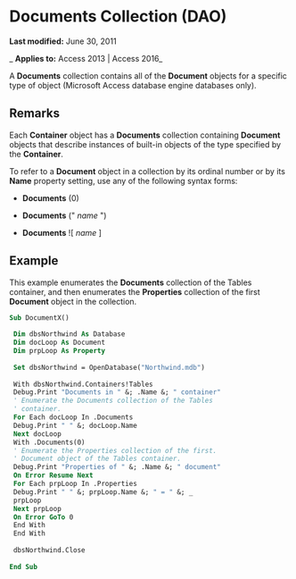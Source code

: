 
# Documents Collection (DAO)

 **Last modified:** June 30, 2011

 _ **Applies to:** Access 2013 | Access 2016_

A  **Documents** collection contains all of the **Document** objects for a specific type of object (Microsoft Access database engine databases only).


## Remarks

Each  **Container** object has a **Documents** collection containing **Document** objects that describe instances of built-in objects of the type specified by the **Container**.

To refer to a  **Document** object in a collection by its ordinal number or by its **Name** property setting, use any of the following syntax forms:




-  **Documents** (0)
    
-  **Documents** (" _name_ ")
    
-  **Documents** ![ _name_ ]
    



## Example

This example enumerates the  **Documents** collection of the Tables container, and then enumerates the **Properties** collection of the first **Document** object in the collection.


```vb
Sub DocumentX() 
 
 Dim dbsNorthwind As Database 
 Dim docLoop As Document 
 Dim prpLoop As Property 
 
 Set dbsNorthwind = OpenDatabase("Northwind.mdb") 
 
 With dbsNorthwind.Containers!Tables 
 Debug.Print "Documents in " &; .Name &; " container" 
 ' Enumerate the Documents collection of the Tables 
 ' container. 
 For Each docLoop In .Documents 
 Debug.Print " " &; docLoop.Name 
 Next docLoop 
 With .Documents(0) 
 ' Enumerate the Properties collection of the first. 
 ' Document object of the Tables container. 
 Debug.Print "Properties of " &; .Name &; " document" 
 On Error Resume Next 
 For Each prpLoop In .Properties 
 Debug.Print " " &; prpLoop.Name &; " = " &; _ 
 prpLoop 
 Next prpLoop 
 On Error GoTo 0 
 End With 
 End With 
 
 dbsNorthwind.Close 
 
End Sub
```


